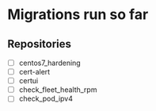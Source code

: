 # Migrations run so far

## Repositories

- [ ] centos7_hardening
- [ ] cert-alert 
- [ ] certui 
- [ ] check_fleet_health_rpm
- [ ] check_pod_ipv4
